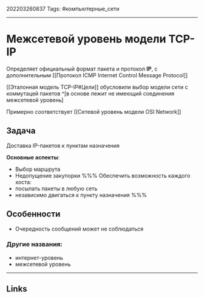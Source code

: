202203260837
Tags: #компьютерные_сети

---

# Межсетевой уровень модели TCP-IP
Определяет официальный формат пакета и протокол **IP**, с дополнительным [[Протокол ICMP Internet Control Message Protocol]]

[[Эталонная модель TCP-IP#Цели]] обусловили выбор модели сети с коммутацей пакетов ^[в основе лежит не имеющий соединения межсетевой уровень]

Примерно соответствует [[Сетевой уровень модели OSI Network]]

## Задача
Доставка IP-пакетов к пунктам назначения

**Основные аспекты**: 
- Выбор маршрута
- Недопущение закупорки
%%%
Обеспечить возможность каждого хоста:
- посылать пакеты в любую сеть
- независимо двигаться к пункту назначения
%%%

## Особенности
- Очередность сообщений может не соблюдаться

### Другие названия:
- интернет-уровень
- межсетевой уровень


---
## Links

